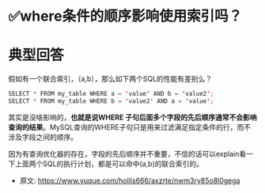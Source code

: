# ✅where条件的顺序影响使用索引吗？
<!--page header-->

<a name="QR3yH"></a>
# 典型回答

假如有一个联合索引，（a,b），那么如下两个SQL的性能有差别么？

```java
SELECT * FROM my_table WHERE a = 'value' AND b = 'value2';
SELECT * FROM my_table WHERE b = 'value2' AND a = 'value';
```

其实是没啥影响的，**也就是说WHERE 子句后面多个字段的先后顺序通常不会影响查询的结果**。MySQL查询的WHERE子句只是用来过滤满足指定条件的行，而不涉及字段之间的顺序。

因为有查询优化器的存在，字段的先后顺序并不重要，不信的话可以explain看一下上面两个SQL的执行计划，都是可以命中(a,b)的联合索引的。




<!--page footer-->
- 原文: <https://www.yuque.com/hollis666/axzrte/nwm3ry85o8l0gega>